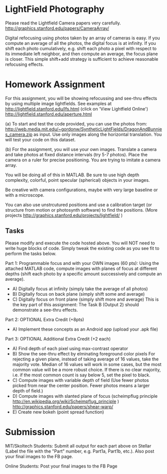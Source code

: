 LightField Photography
======================


Please read the Lightfield Camera papers very carefully.
http://graphics.stanford.edu/papers/CameraArray/


Digital refocusing using photos taken by an array of cameras is easy. If you compute an average of all the photos, the digital focus is at infinity. If you shift each photo cumulatively, e.g. shift each photo a pixel with respect to its immediate left neighbor, and then compute an average, the focus plane is closer. This simple shift+add strategy is sufficient to achieve reasonable refocusing effects.



Homework Assignment
===================

For this assignment, you will be showing refocussing and see-thru effects by using multiple image lightfields. See examples at http://lightfield.stanford.edu/lfs.html (click on 'View Lightfield Online')
http://lightfield.stanford.edu/aperture.html

(a) To start and test the code provided, you can use the photos from: http://web.media.mit.edu/~gordonw/SyntheticLightFields/DragonAndBunnies_camera.zip as input. Use only images along the horizontal translation. You will test your code on this dataset.

(b) For the assignment, you will use your own images. Translate a camera and take photos at fixed distance intervals (try 5-7 photos). Place the camera on a ruler for precise positioning. You are trying to imitate a camera array. 

You will be doing all of this in MATLAB. Be sure to use high depth complexity, colorful, point specular (spherical) objects in your images.

Be creative with camera configurations, maybe with very large baseline or with a microscope. 

You can also use unstrcutured positions and use a calibration target (or structure from motion or photosynth software) to find the positions.
(More projects http://graphics.stanford.edu/projects/lightfield/ )

Tasks
-----
Please modify and execute the code hosted above. You will NOT need to write huge blocks of code. Simply tweak the existing code as you see fit to perform the tasks below.

Part 1: Programmable focus and with your OWN images (60 pts):
Using the attached MATLAB code, compute images with planes of focus at different depths (shift each photo by a specific amount successively and compute an average).
- A) Digitally focus at infinity (simply take the average of all photos)
- B) Digitally focus on back plane (simply shift some and average)
- C) Digitally focus on front plane (simply shift more and average)
This is the key part of this assignment: The Task B (Output 2) should demonstrate a see-thru effects.


Part 2: OPTIONAL Extra Credit (+8pts)
- A) Implement these concepts as an Android app (upload your .apk file)


Part 3: OPTIONAL Additional Extra Credit (+2 each)
- A) Find depth of each pixel using max-contrast operator
- B) Show the see-thru effect by elminating foreground color pixels
For rejecting a given plane, instead of taking average of 16 values, take the majority vote.
Median of 16 values will work in some cases, but the most common value will be a more robust choice.
If there is no clear majority, i.e. if the most common count is say below 5, set the pixel to black.
- C) Compute images with variable depth of field (Use fewer photos picked from near the center position. Fewer photos means a larger depth of field.)
- D) Compute images with slanted plane of focus
(scheimpflug principle http://en.wikipedia.org/wiki/Scheimpflug_principle )
http://graphics.stanford.edu/papers/shear-warp/
- E) Create new bokeh (point spread function)


Submission
==========
MIT/Skoltech Students:
Submit all output for each part above on Stellar (Label the file with the "Part" number, e.g. Part1a, Part1b, etc.). Also post your final images to the FB page.

Online Students:
Post your final images to the FB Page
